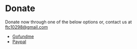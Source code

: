 # Donate

Donate now through one of the below options or, contact us at [ftc10298@gmail.com](mailto:ftc10298@gmail.com)

- [Gofundme](http://gofundme.com)
- [Paypal](https://paypal.com)